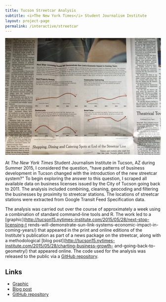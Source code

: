```yaml
---
title: Tucson Streetcar Analysis
subtitle: <i>The New York Times</i> Student Journalism Institute
layout: project-page
permalink: /interactive/streetcar
---
```


![Streetcar Chart](/assets/images/portfolio/streetcar/streetcar-paper.jpg)

At *The New York Times* Student Journalism Institute in Tucson, AZ during
Summer 2015, I considered the question, "have patterns of business development
in Tucson changed with the introduction of the new streetcar system?" To begin
exploring the answer to this question, I scraped all available data on business
licenses issued by the City of Tucson going back to 2011. The analysis included
combining, cleaning, geocoding and filtering the businesses by proximity to
streetcar stations. The locations of streetcar stations were extracted from
Google Transit Feed Specification data.

The analysis was carried out over the course of approximately a week using a
combination of standard command-line tools and R. The work led to a
[graphic](http://tucson15.nytimes-institute.com/2015/05/28/next-stop-licensing-t
rends-will-demonstrate-sun-link-systems-economic-impact-in-coming-years/) that
appeared in the print and online editions of the Institute's publication as
part of a news package on the streetcar, along with a methodological [blog
post](http://tucson15.nytimes-institute.com/2015/05/28/charting-business-growth-
and-going-back-to-geometry/) that appeared online. The code used for the
analysis was released to the public via a [GitHub
repository](https://github.com/jonahsmith/tucson-business-licenses).

## Links

* [Graphic](http://tucson15.nytimes-institute.com/2015/05/28/next-stop-licensing-trends-will-demonstrate-sun-link-systems-economic-impact-in-coming-years/)
* [Blog post](http://tucson15.nytimes-institute.com/2015/05/28/charting-business-growth-and-going-back-to-geometry/)
* [GitHub repository](https://github.com/jonahsmith/tucson-business-licenses)
